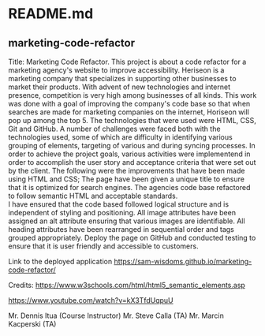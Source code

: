 # README.md

## marketing-code-refactor
Title: 
Marketing Code Refactor.
This project is about a code refactor for a marketing agency's website to improve accessibility.
Heriseon is a marketing company that specializes in supporting other businesses to market their products.
With advent of new technologies and internet presence, competition is very high among businesses of all kinds.
This work was done with a goal of improving the company's code base so that when searches are made for marketing 
companies on the internet, Horiseon will pop up among the top 5.
The technologies that were used were HTML, CSS, Git and GitHub.
A number of challenges were faced both with the technologies used, some of which are difficulty in identifying various
grouping of elements, targeting of various and during syncing processes. 
In order to achieve the project goals, various activities were implementend in order to accomplish the user story and 
acceptance criteria that were set out by the client. 
The following were the improvements that have been made using HTML and CSS;
The page have been given a unique title to ensure that it is optimized for search engines.
The agencies code base refactored to follow semantic HTML and acceptable standards.  
I have ensured that the code based followed logical structure and is independent of styling and positioning.
All image attributes have been assigned an alt attribute ensuring that various images are identifiable.
All heading attributes have been rearranged in sequential order and tags grouped appropriately.
Deploy the page on GitHub and conducted testing to ensure that it is user friendly and accessible to customers. 


Link to the deployed application
https://sam-wisdoms.github.io/marketing-code-refactor/
 
Credits:
https://www.w3schools.com/html/html5_semantic_elements.asp 

https://www.youtube.com/watch?v=kX3TfdUqpuU

Mr. Dennis Itua (Course Instructor)
Mr. Steve Calla (TA)
Mr. Marcin Kacperski (TA)

